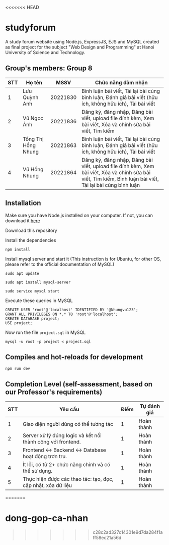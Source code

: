 <<<<<<< HEAD
# studyforum
A study forum website using Node.js, ExpressJS, EJS and MySQL created as final project for the subject "Web Design and Programming" at Hanoi University of Science and Technology.

## Group's members: Group 8
| STT | Họ tên                 |    MSSV    | Chức năng đảm nhận                                                        |
| --- | -----------------------|------------|---------------------------------------------------------------------------|
|  1  | Lưu Quỳnh Anh          | 20221830   | Bình luận bài viết, Tải lại bài cùng bình luận, Đánh giá bài viết (hữu ích, không hữu ích), Tải bài viết |
|  2  | Vũ Ngọc Ánh            | 20221836   | Đăng ký, đăng nhập, Đăng bài viết, upload file đính kèm, Xem bài viết, Xóa và chỉnh sửa bài viết, Tìm kiếm|
|  3  | Tống Thị Hồng Nhung    | 20221863   | Bình luận bài viết, Tải lại bài cùng bình luận, Đánh giá bài viết (hữu ích, không hữu ích), Tải bài viết|
|  4  | Vũ Hồng Nhung          | 20221864   | Đăng ký, đăng nhập, Đăng bài viết, upload file đính kèm, Xem bài viết, Xóa và chỉnh sửa bài viết, Tìm kiếm, Bình luận bài viết, Tải lại bài cùng bình luận |

## Installation
Make sure you have Node.js installed on your computer. If not, you can download it [here](https://nodejs.org/en/download/)

Download this repository

Install the dependencies
```
npm install
```

Install mysql server and start it (This instruction is for Ubuntu, for other OS, please refer to the official documentation of MySQL)

` sudo apt update `

` sudo apt install mysql-server `

` sudo service mysql start `

Execute these queries in MySQL
```
CREATE USER 'root'@'localhost' IDENTIFIED BY '@Nhungvu123';
GRANT ALL PRIVILEGES ON *.* TO 'root'@'localhost';
CREATE DATABASE project;
USE project;
```

Now run the file `project.sql` in MySQL

```mysql -u root -p project < project.sql```


## Compiles and hot-reloads for development
```
npm run dev
``` 

## Completion Level (self-assessment, based on our Professor's requirements)

| STT | Yêu cầu                                                       | Điểm | Tự đánh giá     |
| --- | --------------------------------------------------------------|------| --------------- |
| 1   | Giao diện người dùng có thể tương tác                         |1     | Hoàn thành      |
| 2   | Server xử lý đúng logic và kết nối thành công với frontend.   |1     | Hoàn thành      |
| 3   | Frontend ↔ Backend ↔ Database hoạt động trơn tru.             |1     | Hoàn thành      |
| 4   | Ít lỗi, có từ 2+ chức năng chính và có thể sử dụng.           |1     | Hoàn thành      |
| 5   | Thực hiện được các thao tác: tạo, đọc, cập nhật, xóa dữ liệu  |1     | Hoàn thành      |
=======
# dong-gop-ca-nhan
>>>>>>> c28c2ad327c14301e9d7da284f1aff58ec21a56d
